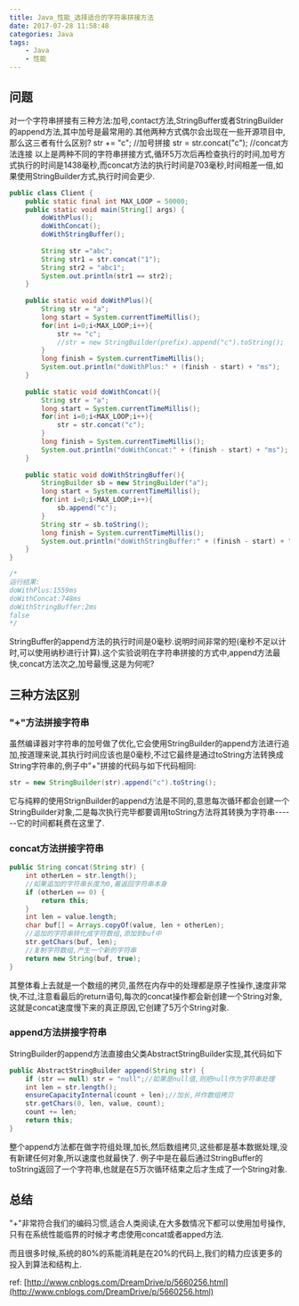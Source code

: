 ```yaml
---
title: Java_性能_选择适合的字符串拼接方法
date: 2017-07-28 11:58:48
categories: Java
tags:
    - Java
    - 性能
---
```


<!-- more -->

## 问题

对一个字符串拼接有三种方法:加号,contact方法,StringBuffer或者StringBuilder的append方法,其中加号是最常用的.其他两种方式偶尔会出现在一些开源项目中,那么这三者有什么区别?
str += "c"; //加号拼接
str = str.concat("c"); //concat方法连接
以上是两种不同的字符串拼接方式,循环5万次后再检查执行的时间,加号方式执行的时间是1438毫秒,而concat方法的执行时间是703毫秒,时间相差一倍,如果使用StringBuilder方式,执行时间会更少.

```java
public class Client {
    public static final int MAX_LOOP = 50000;
    public static void main(String[] args) {
        doWithPlus();
        doWithConcat();
        doWithStringBuffer();
        
        String str ="abc";
        String str1 = str.concat("1");
        String str2 = "abc1";
        System.out.println(str1 == str2);
    }
    
    public static void doWithPlus(){
        String str = "a";
        long start = System.currentTimeMillis();
        for(int i=0;i<MAX_LOOP;i++){
            str += "c";
            //str = new StringBuilder(prefix).append("c").toString();
        }
        long finish = System.currentTimeMillis();
        System.out.println("doWithPlus:" + (finish - start) + "ms");
    }
    
    public static void doWithConcat(){
        String str = "a";
        long start = System.currentTimeMillis();
        for(int i=0;i<MAX_LOOP;i++){
            str = str.concat("c");
        }
        long finish = System.currentTimeMillis();
        System.out.println("doWithConcat:" + (finish - start) + "ms");
    }
    
    public static void doWithStringBuffer(){
        StringBuilder sb = new StringBuilder("a");
        long start = System.currentTimeMillis();
        for(int i=0;i<MAX_LOOP;i++){
            sb.append("c");
        }
        String str = sb.toString();
        long finish = System.currentTimeMillis();
        System.out.println("doWithStringBuffer:" + (finish - start) + "ms");
    }
}

/*
运行结果:
doWithPlus:1559ms
doWithConcat:748ms
doWithStringBuffer:2ms
false
*/
```

StringBuffer的append方法的执行时间是0毫秒.说明时间非常的短(毫秒不足以计时,可以使用纳秒进行计算).这个实验说明在字符串拼接的方式中,append方法最快,concat方法次之,加号最慢,这是为何呢?


## 三种方法区别

### "+"方法拼接字符串
虽然编译器对字符串的加号做了优化,它会使用StringBuilder的append方法进行追加,按道理来说,其执行时间应该也是0毫秒,不过它最终是通过toString方法转换成String字符串的,例子中"+"拼接的代码与如下代码相同:
```java
str = new StringBuilder(str).append("c").toString();
```
它与纯粹的使用StrignBuilder的append方法是不同的,意思每次循环都会创建一个StringBuilder对象,二是每次执行完毕都要调用toString方法将其转换为字符串------它的时间都耗费在这里了.

### concat方法拼接字符串
```java
public String concat(String str) {
    int otherLen = str.length();
    //如果追加的字符串长度为0,着返回字符串本身
    if (otherLen == 0) {
        return this;
    }
    int len = value.length;
    char buf[] = Arrays.copyOf(value, len + otherLen);
    //追加的字符串转化成字符数组,添加到buf中
    str.getChars(buf, len);
    //复制字符数组,产生一个新的字符串
    return new String(buf, true);
}
```
其整体看上去就是一个数组的拷贝,虽然在内存中的处理都是原子性操作,速度非常快,不过,注意看最后的return语句,每次的concat操作都会新创建一个String对象,这就是concat速度慢下来的真正原因,它创建了5万个String对象.

### append方法拼接字符串
StringBuilder的append方法直接由父类AbstractStringBuilder实现,其代码如下
```java
public AbstractStringBuilder append(String str) {
    if (str == null) str = "null";//如果是null值,则把null作为字符串处理
    int len = str.length();
    ensureCapacityInternal(count + len);//加长,并作数组拷贝
    str.getChars(0, len, value, count);
    count += len;
    return this;
}
```
整个append方法都在做字符组处理,加长,然后数组拷贝,这些都是基本数据处理,没有新建任何对象,所以速度也就最快了.
例子中是在最后通过StringBuffer的toString返回了一个字符串,也就是在5万次循环结束之后才生成了一个String对象.


## 总结
"+"非常符合我们的编码习惯,适合人类阅读,在大多数情况下都可以使用加号操作,只有在系统性能临界的时候才考虑使用concat或者apped方法.

而且很多时候,系统的80%的系能消耗是在20%的代码上,我们的精力应该更多的投入到算法和结构上.

ref: 
[http://www.cnblogs.com/DreamDrive/p/5660256.html](http://www.cnblogs.com/DreamDrive/p/5660256.html)
